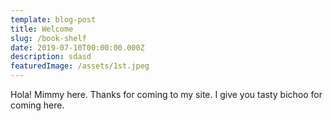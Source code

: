 ```yaml
---
template: blog-post
title: Welcome
slug: /book-shelf
date: 2019-07-10T00:00:00.000Z
description: sdasd
featuredImage: /assets/1st.jpeg
---
```

Hola! Mimmy here. Thanks for coming to my site. I give you tasty bichoo for coming here.


